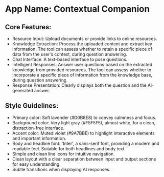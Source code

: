 # **App Name**: Contextual Companion

## Core Features:

- Resource Input: Upload documents or provide links to online resources.
- Knowledge Extraction: Process the uploaded content and extract key information. The tool can assess whether to retain a specific piece of data from the user's context, during question answering.
- Chat Interface: A text-based interface to pose questions.
- Intelligent Responses: Answer user questions based on the extracted knowledge from provided resources. The tool can assess whether to incorporate a specific piece of information from the knowledge base, during question answering.
- Response Presentation: Clearly displays both the question and the AI-generated answer.

## Style Guidelines:

- Primary color: Soft lavender (#D0B8E8) to convey calmness and focus.
- Background color: Very light gray (#F5F5F5), almost white, for a clean, distraction-free interface.
- Accent color: Muted violet (#9A7BBE) to highlight interactive elements and important information.
- Body and headline font: 'Inter', a sans-serif font, providing a modern and readable feel. Suitable for both headlines and body text.
- Simple and clean line icons for intuitive navigation.
- Clean layout with a clear separation between input and output sections for easy understanding.
- Subtle transitions when displaying AI responses.